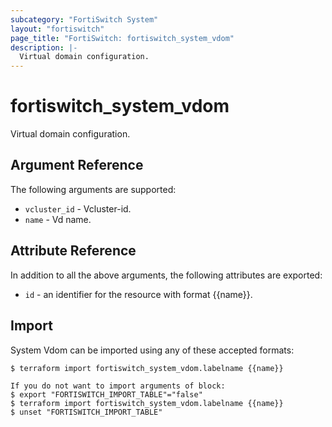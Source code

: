 ```yaml
---
subcategory: "FortiSwitch System"
layout: "fortiswitch"
page_title: "FortiSwitch: fortiswitch_system_vdom"
description: |-
  Virtual domain configuration.
---
```


# fortiswitch_system_vdom
Virtual domain configuration.

## Argument Reference

The following arguments are supported:

* `vcluster_id` - Vcluster-id.
* `name` - Vd name.


## Attribute Reference

In addition to all the above arguments, the following attributes are exported:
* `id` - an identifier for the resource with format {{name}}.

## Import

System Vdom can be imported using any of these accepted formats:
```
$ terraform import fortiswitch_system_vdom.labelname {{name}}

If you do not want to import arguments of block:
$ export "FORTISWITCH_IMPORT_TABLE"="false"
$ terraform import fortiswitch_system_vdom.labelname {{name}}
$ unset "FORTISWITCH_IMPORT_TABLE"
```
